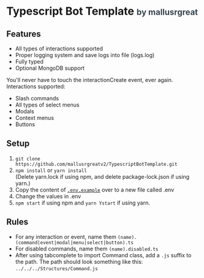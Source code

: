 <h1>Typescript Bot Template <span style="color: #36454F; font-size: 21px;"> by mallusrgreat</span></h1>
<h2>Features</h2>
<ul>
    <li>All types of interactions supported</li>
    <li>Proper logging system and save logs into file (logs.log)</li>
    <li>Fully typed</li>
    <li>Optional MongoDB support</li>
</ul>
<p>
You'll never have to touch the interactionCreate event, ever again.
Interactions supported:
<ul>
    <li>Slash commands</li>
    <li>All types of select menus</li>
    <li>Modals</li>
    <li>Context menus</li>
    <li>Buttons</li>
</ul>
<p>
<h2>Setup</h2>
<ul style="list-style: numbers;">
    <li><code>git clone https://github.com/mallusrgreatv2/TypescriptBotTemplate.git</code></li>
    <li><code>npm install</code> or <code>yarn install</code></li>
    (Delete yarn.lock if using npm, and delete package-lock.json if using yarn.)
    <li>Copy the content of <a href="https://github.com/mallusrgreatv2/TypescriptBotTemplate/blob/master/.env.example"><code>.env.example</code></a> over to a new file called .env</li>
    <li>Change the values in .env</li>
    <li><code>npm start</code> if using npm and <code>yarn Ystart</code> if using yarn.</li>
</ul>
<h2>Rules</h2>
<ul>
    <li>For any interaction or event, name them <code>(name).(command|event|modal|menu|select|button).ts</code></li>
    <li>For disabled commands, name them <code>(name).disabled.ts</code></li>
    <li>After using tabcomplete to import Command class, add a <code>.js</code> suffix to the path.
    The path should look something like this: <code>../../../Structures/Command.js</code></li>
</ul>
